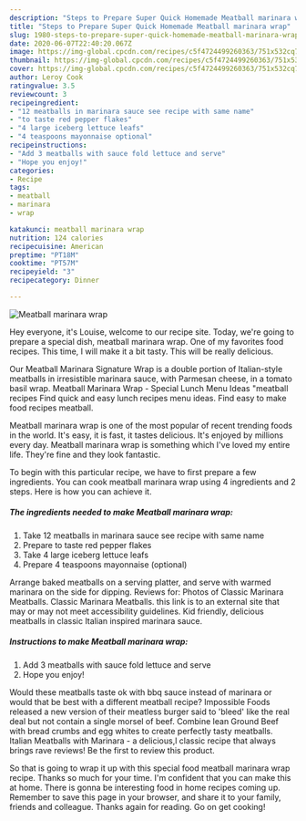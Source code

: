 ```yaml
---
description: "Steps to Prepare Super Quick Homemade Meatball marinara wrap"
title: "Steps to Prepare Super Quick Homemade Meatball marinara wrap"
slug: 1980-steps-to-prepare-super-quick-homemade-meatball-marinara-wrap
date: 2020-06-07T22:40:20.067Z
image: https://img-global.cpcdn.com/recipes/c5f4724499260363/751x532cq70/meatball-marinara-wrap-recipe-main-photo.jpg
thumbnail: https://img-global.cpcdn.com/recipes/c5f4724499260363/751x532cq70/meatball-marinara-wrap-recipe-main-photo.jpg
cover: https://img-global.cpcdn.com/recipes/c5f4724499260363/751x532cq70/meatball-marinara-wrap-recipe-main-photo.jpg
author: Leroy Cook
ratingvalue: 3.5
reviewcount: 3
recipeingredient:
- "12 meatballs in marinara sauce see recipe with same name"
- "to taste red pepper flakes"
- "4 large iceberg lettuce leafs"
- "4 teaspoons mayonnaise optional"
recipeinstructions:
- "Add 3 meatballs with sauce fold lettuce and serve"
- "Hope you enjoy!"
categories:
- Recipe
tags:
- meatball
- marinara
- wrap

katakunci: meatball marinara wrap 
nutrition: 124 calories
recipecuisine: American
preptime: "PT18M"
cooktime: "PT57M"
recipeyield: "3"
recipecategory: Dinner

---
```



![Meatball marinara wrap](https://img-global.cpcdn.com/recipes/c5f4724499260363/751x532cq70/meatball-marinara-wrap-recipe-main-photo.jpg)

Hey everyone, it's Louise, welcome to our recipe site. Today, we're going to prepare a special dish, meatball marinara wrap. One of my favorites food recipes. This time, I will make it a bit tasty. This will be really delicious.

Our Meatball Marinara Signature Wrap is a double portion of Italian-style meatballs in irresistible marinara sauce, with Parmesan cheese, in a tomato basil wrap. Meatball Marinara Wrap - Special Lunch Menu Ideas &#34;meatball recipes Find quick and easy lunch recipes menu ideas. Find easy to make food recipes meatball.

Meatball marinara wrap is one of the most popular of recent trending foods in the world. It's easy, it is fast, it tastes delicious. It's enjoyed by millions every day. Meatball marinara wrap is something which I've loved my entire life. They're fine and they look fantastic.


To begin with this particular recipe, we have to first prepare a few ingredients. You can cook meatball marinara wrap using 4 ingredients and 2 steps. Here is how you can achieve it.

<!--inarticleads1-->

##### The ingredients needed to make Meatball marinara wrap:

1. Take 12 meatballs in marinara sauce see recipe with same name
1. Prepare to taste red pepper flakes
1. Take 4 large iceberg lettuce leafs
1. Prepare 4 teaspoons mayonnaise (optional)


Arrange baked meatballs on a serving platter, and serve with warmed marinara on the side for dipping. Reviews for: Photos of Classic Marinara Meatballs. Classic Marinara Meatballs. this link is to an external site that may or may not meet accessibility guidelines. Kid friendly, delicious meatballs in classic Italian inspired marinara sauce. 

<!--inarticleads2-->

##### Instructions to make Meatball marinara wrap:

1. Add 3 meatballs with sauce fold lettuce and serve
1. Hope you enjoy!


Would these meatballs taste ok with bbq sauce instead of marinara or would that be best with a different meatball recipe? Impossible Foods released a new version of their meatless burger said to &#39;bleed&#39; like the real deal but not contain a single morsel of beef. Combine lean Ground Beef with bread crumbs and egg whites to create perfectly tasty meatballs. Italian Meatballs with Marinara - a delicious,l classic recipe that always brings rave reviews! Be the first to review this product. 

So that is going to wrap it up with this special food meatball marinara wrap recipe. Thanks so much for your time. I'm confident that you can make this at home. There is gonna be interesting food in home recipes coming up. Remember to save this page in your browser, and share it to your family, friends and colleague. Thanks again for reading. Go on get cooking!
